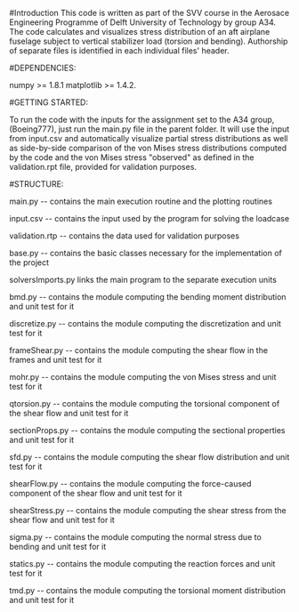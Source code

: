 #Introduction
This code is written as part of the SVV course in the Aerosace Engineering Programme of Delft University of Technology by group A34.
The code calculates and visualizes stress distribution of an aft airplane fuselage subject to vertical stabilizer load (torsion and bending).
Authorship of separate files is identified in each individual files' header. 

#DEPENDENCIES:

numpy >= 1.8.1
matplotlib >= 1.4.2. 

#GETTING STARTED:

To run the code with the inputs for the assignment set to the A34 group, (Boeing777), just run the main.py file in the parent folder. It will use the input from input.csv and automatically visualize partial stress distributions as well as side-by-side comparison of the von Mises stress distributions computed by the code and the von Mises stress "observed" as defined in the validation.rpt file, provided for validation purposes.


#STRUCTURE:

main.py -- contains the main execution routine and the plotting routines

input.csv -- contains the input used by the program for solving the loadcase

validation.rtp -- contains the data used for validation purposes

base.py -- contains the basic classes necessary for the implementation of the project

solversImports.py links the main program to the separate execution units

bmd.py -- contains the module computing the bending moment distribution and unit test for it

discretize.py -- contains the module computing the discretization and unit test for it

frameShear.py -- contains the module computing the shear flow in the frames and unit test for it

mohr.py -- contains the module computing the von Mises stress and unit test for it

qtorsion.py -- contains the module computing the torsional component of the shear flow and unit test for it

sectionProps.py -- contains the module computing the sectional properties and unit test for it

sfd.py -- contains the module computing the shear flow distribution and unit test for it

shearFlow.py -- contains the module computing the force-caused component of the shear flow and unit test for it

shearStress.py -- contains the module computing the shear stress from the shear flow and unit test for it

sigma.py -- contains the module computing the normal stress due to bending and unit test for it

statics.py -- contains the module computing the reaction forces and unit test for it

tmd.py -- contains the module computing the torsional moment distribution and unit test for it